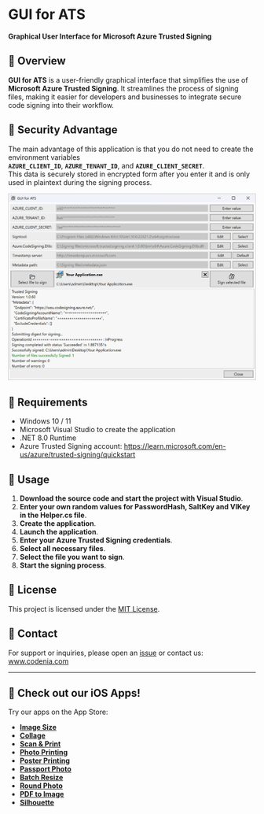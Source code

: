 # GUI for ATS

**Graphical User Interface for Microsoft Azure Trusted Signing**

## 📌 Overview
**GUI for ATS** is a user-friendly graphical interface that simplifies the use of **Microsoft Azure Trusted Signing**. It streamlines the process of signing files, making it easier for developers and businesses to integrate secure code signing into their workflow.

## 🔐 Security Advantage
The main advantage of this application is that you do not need to create the environment variables  
**`AZURE_CLIENT_ID`**, **`AZURE_TENANT_ID`**, and **`AZURE_CLIENT_SECRET`**.  
This data is securely stored in encrypted form after you enter it and is only used in plaintext during the signing process.

![GUI Screenshot](gui-for-ats.jpg)

## 🔧 Requirements
- Windows 10 / 11
- Microsoft Visual Studio to create the application
- .NET 8.0 Runtime
- Azure Trusted Signing account: https://learn.microsoft.com/en-us/azure/trusted-signing/quickstart

## 🚀 Usage
1. **Download the source code and start the project with Visual Studio**.
2. **Enter your own random values for PasswordHash, SaltKey and VIKey in the Helper.cs file**.
3. **Create the application**.
4. **Launch the application**.
5. **Enter your Azure Trusted Signing credentials**.
6. **Select all necessary files**.
7. **Select the file you want to sign**.
8. **Start the signing process**.

## 📝 License
This project is licensed under the [MIT License](LICENSE).

## 📧 Contact
For support or inquiries, please open an [issue](https://github.com/YOUR-USERNAME/GUI-for-ATS/issues) or contact us: www.codenia.com 

---

## 📱 Check out our iOS Apps!
Try our apps on the App Store:

- **[Image Size](https://apps.apple.com/us/app/image-size/id670766542?platform=iphone)**
- **[Collage](https://apps.apple.com/au/app/collage/id917397212?platform=iphone)**
- **[Scan & Print](https://apps.apple.com/us/app/scan-print-scanner-app/id1521144316?platform=iphone)**
- **[Photo Printing](https://apps.apple.com/us/app/photo-printing/id1378362140?platform=iphone)**
- **[Poster Printing](https://apps.apple.com/us/app/poster-printing/id1565582111?platform=iphone)**
- **[Passport Photo](https://apps.apple.com/us/app/passport-photo-id-photo/id917389447?platform=iphone)**
- **[Batch Resize](https://apps.apple.com/us/app/batch-resize/id917394599?platform=iphone)**
- **[Round Photo](https://apps.apple.com/us/app/round-photo/id1403764917?platform=iphone)**
- **[PDF to Image](https://apps.apple.com/us/app/pdf-to-image-jpg-png-heic/id1575128484?platform=iphone)**
- **[Silhouette](https://apps.apple.com/au/app/silhouette/id1439773567?platform=iphone)**
	
